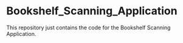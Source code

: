 # Bookshelf_Scanning_Application
This repository just contains the code for the Bookshelf Scanning Application.

